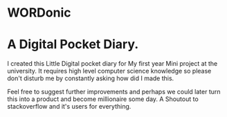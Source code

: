 # WORDonic
# A Digital Pocket Diary.

I created this Little Digital pocket diary for My first year Mini project at the university. It requires high level computer science knowledge so please don't disturb me by constantly asking how did I made this.

Feel free to suggest further improvements and perhaps we could later turn this into a product and become millionaire some day.
A Shoutout to stackoverflow and it's users for everything.
